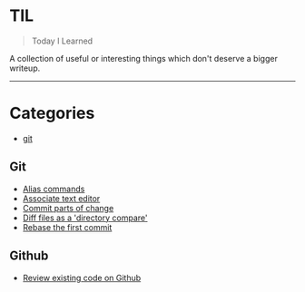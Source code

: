 # TIL

> Today I Learned

A collection of useful or interesting things which don't deserve a bigger writeup.

---

# Categories

- [git](#git)

## Git

- [Alias commands](git/alias-commands.md)
- [Associate text editor](git/associate-text-editor.md)
- [Commit parts of change](git/commit-parts-of-change.md)
- [Diff files as a 'directory compare'](git/diff-as-directory-compare.md)
- [Rebase the first commit](git/rebase-first-commit.md)

## Github
- [Review existing code on Github](github/review-existing-code.md)
